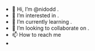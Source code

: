 - 👋 Hi, I’m @nidodd .
- 👀 I’m interested in .
- 🌱 I’m currently learning .
- 💞️ I’m looking to collaborate on .
- 📫 How to reach me 
- 
<!---
nidodd/nidodd is a ✨ special ✨ repository because its `README.md` (this file) appears on your GitHub profile.
You can click the Preview link to take a look at your changes.
--->
